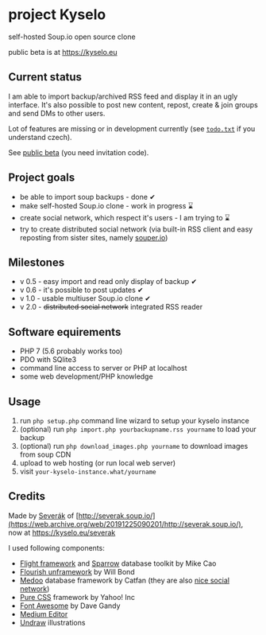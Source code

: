 # project Kyselo

self-hosted Soup.io open source clone

public beta is at https://kyselo.eu

## Current status

I am able to import backup/archived RSS feed and display it in an ugly interface. It's also possible to post new content, repost, create & join groups and send DMs to other users.

Lot of features are missing or in development currently (see [`todo.txt`](todo.txt) if you understand czech).

See [public beta](https://kyselo.eu/all) (you need invitation code).

## Project goals

 - be able to import soup backups - done ✔ 
 - make self-hosted Soup.io clone - work in progress ⌛ 
 - create social network, which respect it's users - I am trying to ⌛ 
 - try to create distributed social network (via built-in RSS client and easy reposting from sister sites, namely [souper.io]())
 
## Milestones

 - v 0.5 - easy import and read only display of backup ✔ 
 - v 0.6 - it's possible to post updates ✔ 
 - v 1.0 - usable multiuser Soup.io clone ✔ 
 - v 2.0 - ~~distributed social network~~ integrated RSS reader

## Software equirements

 - PHP 7 (5.6 probably works too)
 - PDO with SQlite3
 - command line access to server or PHP at localhost
 - some web development/PHP knowledge

## Usage

1. run `php setup.php` command line wizard to setup your kyselo instance
2. (optional) run `php import.php yourbackupname.rss yourname` to load your backup
3. (optional) run `php download_images.php yourname` to download images from soup CDN
4. upload to web hosting (or run local web server)
5. visit `your-kyselo-instance.what/yourname`

## Credits

Made by [Severák](https://tilde.town/~severak/) of [http://severak.soup.io/](https://web.archive.org/web/20191225090201/http://severak.soup.io/), now at https://kyselo.eu/severak

I used following components:

 - [Flight framework](http://flightphp.com) and [Sparrow](https://github.com/mikecao/sparrow) database toolkit by Mike Cao
 - [Flourish unframework](http://flourishlib.com) by Will Bond
 - [Medoo](http://medoo.in) database framework by Catfan (they are also [nice social network](https://catfan.me/))
 - [Pure CSS](https://purecss.io) framework by Yahoo! Inc
 - [Font Awesome](http://fontawesome.io) by Dave Gandy
 - [Medium Editor](https://yabwe.github.io/medium-editor/)
 - [Undraw](https://undraw.co/) illustrations
